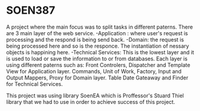 # SOEN387
A project where the main focus was to split tasks in different paterns. 
There are 3 main layer of the web service. 
-Application : where user's request is processing and the respond is being send back. 
-Domain: the request is being processed here and so is the responce. The instantiation of nessary objects is happining here.
-Technical Services: This is the lowest layer and it is used to load or save the information to or from databases.
Each layer is using different paterns such as:
Front Controlers, Dispatcher and Template View for Application layer.
Commands, Unit of Work, Factory, Input and Output Mappers, Proxy for Domain layer.
Table Date Gateaway and Finder for Technical Services.

This project was using library SoenEA which is Proffessor's Stuard Thiel library that we had to use in order to achieve success of this project. 


